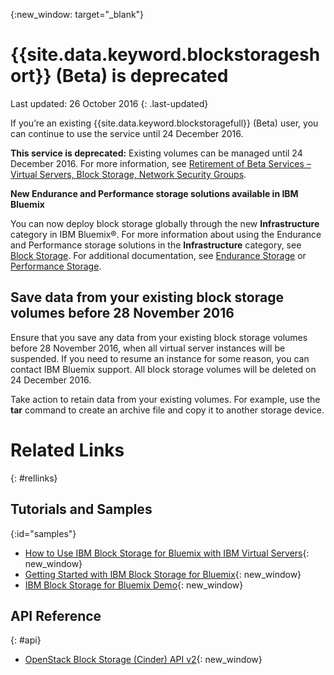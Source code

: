 {:new_window: target="_blank"} 

# {{site.data.keyword.blockstorageshort}} (Beta) is deprecated

Last updated: 26 October 2016
{: .last-updated}

If you’re an existing {{site.data.keyword.blockstoragefull}} (Beta) user, you can continue to use the service until 24 December 2016. 

**This service is deprecated:** Existing volumes can be managed until 24 December 2016. For more information, see [Retirement of Beta Services – Virtual Servers, Block Storage, Network Security Groups](https://www.ibm.com/blogs/bluemix/?p=55163).

**New Endurance and Performance storage solutions available in IBM Bluemix**

You can now deploy block storage globally through the new **Infrastructure** category in IBM Bluemix®. For more information about using the Endurance and Performance storage solutions in the **Infrastructure** category, see [Block Storage](https://www.ibm.com/cloud-computing/bluemix/block-storage). For additional documentation, see [Endurance Storage](https://knowledgelayer.softlayer.com/topic/endurance-storage) or [Performance Storage](https://knowledgelayer.softlayer.com/topic/performance-storage).

## Save data from your existing block storage volumes before 28 November 2016

Ensure that you save any data from your existing block storage volumes before 28 November 2016, when all virtual server instances will be suspended. If you need to resume an instance for some reason, you can contact IBM Bluemix support. All block storage volumes will be deleted on 24 December 2016.

Take action to retain data from your existing volumes. For example, use the **tar** command to create an archive file and copy it to another storage device.


# Related Links
{: #rellinks}

## Tutorials and Samples
{:id="samples"}

* [How to Use IBM Block Storage for Bluemix with IBM Virtual Servers](https://developer.ibm.com/bluemix/2016/02/24/use-block-storage-for-bluemix-with-virtual-servers/){: new_window}
* [Getting Started with IBM Block Storage for Bluemix](https://developer.ibm.com/bluemix/2016/02/15/getting-started-with-block-storage/){: new_window}
* [IBM Block Storage for Bluemix Demo](https://www.youtube.com/watch?v=3gCIHYKU1rE&list=PLzpeuWUENMK2d3L5qCITo2GQEt-7r0oqm&index=45){: new_window}

## API Reference
{: #api}
* [OpenStack Block Storage (Cinder) API v2](http://developer.openstack.org/api-ref-blockstorage-v2.html){: new_window}


